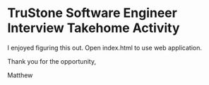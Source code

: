 # TruStone Software Engineer Interview Takehome Activity

I enjoyed figuring this out. Open index.html to use web application.

Thank you for the opportunity,

Matthew
